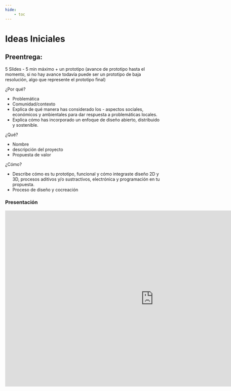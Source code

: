 ```yaml
---
hide:
    - toc
---
```


# Ideas Iniciales

## Preentrega:

5 Slides - 5 min máximo + un prototipo (avance de prototipo hasta el momento, si no hay avance todavía puede ser un prototipo de baja resolución, algo que represente el prototipo final)


¿Por qué?

- Problemática
- Comunidad/contexto
- Explica de qué manera has considerado los - aspectos sociales, económicos y ambientales para dar respuesta a problemáticas locales.
- Explica cómo has incorporado un enfoque de diseño abierto, distribuido y sostenible.

¿Qué?

- Nombre
- descripción del proyecto
- Propuesta de valor

¿Cómo?

- Describe cómo es tu prototipo, funcional y cómo integraste diseño 2D y 3D, procesos aditivos y/o sustractivos, electrónica y programación en tu propuesta.
- Proceso de diseño y cocreación

### Presentación 

<div align="center"><iframe src="https://docs.google.com/presentation/d/e/2PACX-1vT0wYzT9xjxXNdrbIwwzC6ZHTmdZxCIRcHCfqdJBp6K-f-VUY76tB5GuU22SRZD-w/embed?start=false&loop=false&delayms=3000" frameborder="0" width="960" height="569" allowfullscreen="true" mozallowfullscreen="true" webkitallowfullscreen="true"></iframe></div>

